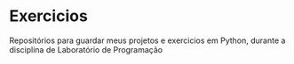 # Exercicios
Repositórios para guardar meus projetos e exercicios em Python, durante a disciplina de Laboratório de Programação
